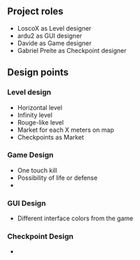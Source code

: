 ## Project roles
  - LoscoX as Level designer
  - ardu2 as GUI designer
  - Davide as Game designer
  - Gabriel Preite as Checkpoint designer

## Design points

### Level design
- Horizontal level
- Infinity level
- Rouge-like level
- Market for each X meters on map
- Checkpoints as Market

### Game Design
- One touch kill
- Possibility of life or defense
- 

### GUI Design

- Different interface colors from the game

### Checkpoint Design

-